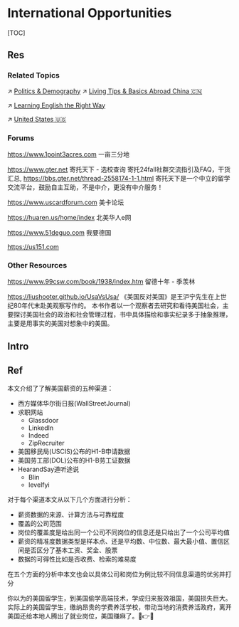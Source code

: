 # International Opportunities

[TOC]



## Res
### Related Topics
↗ [Politics & Demography](../../../../Macro-Knowledge/🌏%20Politics%20&%20Demography/Politics%20&%20Demography.md)
↗ [Living Tips & Basics Abroad China 🇨🇳](../../../../Micro-Knowledge/Lives%20&%20Socialization/Living%20Tips%20&%20Basics%20Abroad%20China%20🇨🇳.md)

↗ [Learning English the Right Way](../../../../Macro-Knowledge/Arts%20&%20Cultures/📃%20Language%20&%20Literature/🌐%20Language%20Learning%20&%20Second%20Language%20Acquisition/🇬🇧%20Learning%20English%20the%20Right%20Way/Learning%20English%20the%20Right%20Way.md)

↗ [United States 🇺🇸](../../../../Macro-Knowledge/🌏%20Politics%20&%20Demography/Countries%20Overview/America/United%20States%20🇺🇸/United%20States%20🇺🇸.md)


### Forums
https://www.1point3acres.com
一亩三分地

https://www.gter.net
寄托天下 - 选校查询
寄托24fall社群交流指引及FAQ，干货汇总, https://bbs.gter.net/thread-2558174-1-1.html
寄托天下是一个中立的留学交流平台，鼓励自主互助，不是中介，更没有中介服务！

https://www.uscardforum.com
美卡论坛

https://huaren.us/home/index
北美华人e网

https://www.51deguo.com
我要德国

https://us151.com


### Other Resources
https://www.99csw.com/book/1938/index.htm
留德十年 - 季羡林

https://liushooter.github.io/UsaVsUsa/
《美国反对美国》是王沪宁先生在上世纪80年代末赴美观察写作的。 本书作者以一个观察者去研究和看待美国社会，主要探讨美国社会的政治和社会管理过程，书中具体描绘和事实纪录多于抽象推理，主要是用事实的美国对想象中的美国。



## Intro



## Ref
[👍 分享几个了解美国薪资的渠道]: https://www.1point3acres.com/bbs/thread-546758-1-1.html

本文介绍了了解美国薪资的五种渠道：
- 西方媒体华尔街日报(WallStreetJournal)
- 求职网站
	- Glassdoor
	- LinkedIn
	- Indeed
	- ZipRecruiter
- 美国移民局(USCIS)公布的H1-B申请数据
- 美国劳工部(DOL)公布的H1-B劳工证数据
- HearandSay道听途说
	- Blin
	- levelfyi

对于每个渠道本文从以下几个方面进行分析：
- 薪资数据的来源、计算方法与可靠程度
- 覆盖的公司范围
- 岗位的覆盖度是给出同一个公司不同岗位的信息还是只给出了一个公司平均值
- 薪资的精准度数据类型是样本点、还是平均数、中位数、最大最小值、置信区间是否区分了基本工资、奖金、股票
- 数据的可得性比如是否收费、检索的难易度

在五个方面的分析中本文也会以具体公司和岗位为例比较不同信息渠道的优劣并打分

[中国男生在德国留学好谈德国女朋友吗？ - SupriseSucker的回答 - 知乎]: https://www.zhihu.com/question/443962153/answer/1913195992980914278

[荷兰瑞士挪威，哪一个是世界上生活水准最高的国家？ - 天白凌治的回答 - 知乎]: https://www.zhihu.com/question/406845512/answer/2831034148

[为什么美国不给予全部中国留学生美国国籍，以此阻止人才回流？ - 俗不可耐的回答 - 知乎]: https://www.zhihu.com/question/654570644/answer/47167440564
[为什么美国不给予全部中国留学生美国国籍，以此阻止人才回流？ - momo的回答 - 知乎]: https://www.zhihu.com/question/654570644/answer/3489758842
你以为的美国留学生，到美国偷学高端技术，学成归来报效祖国，美国损失巨大。
实际上的美国留学生，缴纳昂贵的学费养活学校，带动当地的消费养活政府，离开美国还给本地人腾出了就业岗位，美国赚麻了。🤣👉🤡

[如何看待留学生不吃香大批海归回国找工作遇冷？ - 没法奈何的回答 - 知乎]: https://www.zhihu.com/question/488535010/answer/2945381440

[去哪国留学后比较容易留下来、成功移民？ - Jasper的回答 - 知乎]: https://www.zhihu.com/question/19830380/answer/232444542

[国外生活真的比国内好吗？ - 弈心的回答 - 知乎]: https://www.zhihu.com/question/36608649/answer/3136005947
[国外生活真的比国内好吗？ - 大风来往的回答 - 知乎]: https://www.zhihu.com/question/36608649/answer/3160626129

[我在美国读博士，才发现国人对美国高等教育误解太深… - SOPHIA的文章 - 知乎]: https://zhuanlan.zhihu.com/p/625138432
